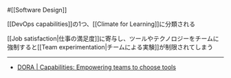 #[[Software Design]]

[[DevOps capabilities]]の1つ、[[Climate for Learning]]に分類される

[[Job satisfaction|仕事の満足度]]に寄与し、ツールやテクノロジーをチームに強制すると[[Team experimentation|チームによる実験]]が制限されてしまう

---

- [DORA | Capabilities: Empowering teams to choose tools](https://dora.dev/capabilities/teams-empowered-to-choose-tools/)